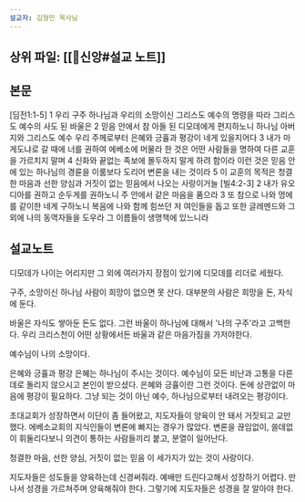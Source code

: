 ```yaml
---
설교자: 김형민 목사님
---
```

## 상위 파일: [[🧭신앙#설교 노트]]

## 본문
[딤전1:1-5]
1 우리 구주 하나님과 우리의 소망이신 그리스도 예수의 명령을 따라 그리스도 예수의 사도 된 바울은
2 믿음 안에서 참 아들 된 디모데에게 편지하노니 하나님 아버지와 그리스도 예수 우리 주께로부터 은혜와 긍휼과 평강이 네게 있을지어다
3 내가 마게도냐로 갈 때에 너를 권하여 에베소에 머물라 한 것은 어떤 사람들을 명하여 다른 교훈을 가르치지 말며
4 신화와 끝없는 족보에 몰두하지 말게 하려 함이라 이런 것은 믿음 안에 있는 하나님의 경륜을 이룸보다 도리어 변론을 내는 것이라
5 이 교훈의 목적은 청결한 마음과 선한 양심과 거짓이 없는 믿음에서 나오는 사랑이거늘
[빌4:2-3]
2 내가 유오디아를 권하고 순두게를 권하노니 주 안에서 같은 마음을 품으라
3 또 참으로 나와 멍에를 같이한 네게 구하노니 복음에 나와 함께 힘쓰던 저 여인들을 돕고 또한 글레멘드와 그 외에 나의 동역자들을 도우라 그 이름들이 생명책에 있느니라

## 설교노트
디모데가 나이는 어리지만 그 외에 여러가지 장점이 있기에 디모데를 리더로 세웠다.

구주, 소망이신 하나님
사람이 희망이 없으면 못 산다.
대부분의 사람은 희망을 돈, 자식에 둔다.

바울은 자식도 쌓아둔 돈도 없다.
그런 바울이 하나님에 대해서 '나의 구주'라고 고백한다.
우리 크리스천이 어떤 상황에서든 바울과 같은 마음가짐을 가저야한다.

예수님이 나의 소망이다.

은혜와 긍휼과 평강
은혜는 하나님이 주시는 것이다.
예수님이 모든 비난과 고통을 다른데로 돌리지 않으시고 본인이 받으셨다.
은혜와 긍휼이란 그런 것이다.
돈에 상관없이 마음에 평강이 필요하다.
그냥 되는 것이 아닌 예수, 하나님으로부터 내려오는 평강이다.

초대교회가 성장하면서 이단이 좀 들어왔고, 지도자들이 양육이 안 돼서 거짓되고 교만했다.
에베소교회의 지식인들이 변론에 빠지는 경우가 많았다.
변론을 끊임없이, 쓸데없이 휘둘리다보니 의견이 통하는 사람들끼리 붙고, 분열이 일어난다.

청결한 마음, 선한 양심, 거짓이 없는 믿음
이 세가지가 있는 것이 사랑이다.

지도자들은 성도들을 양육하는데 신경써줘라.
예배만 드린다고해서 성장하기 어렵다.
만나서 성경을 가르쳐주며 양육해줘야 한다.
그렇기에 지도자들은 성경을 잘 알아야 한다.

